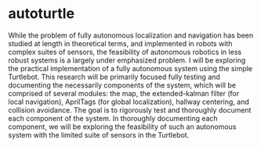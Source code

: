 # autoturtle
While the problem of fully autonomous localization and navigation has been studied at length in theoretical terms, and implemented in robots with complex suites of sensors, the feasibility of autonomous robotics in less robust systems is a largely under emphasized problem. I will be exploring the practical implementation of a fully autonomous system using the simple Turtlebot. This research will be primarily focused fully testing and documenting the necessarily components of the system, which will be comprised of several modules: the map, the extended-kalman filter (for local navigation), AprilTags (for global localization), hallway centering, and collision avoidance. The goal is to rigorously test and thoroughly document each component of the system. In thoroughly documenting each component, we will be exploring the feasibility of such an autonomous system with the limited suite of sensors in the Turtlebot.
